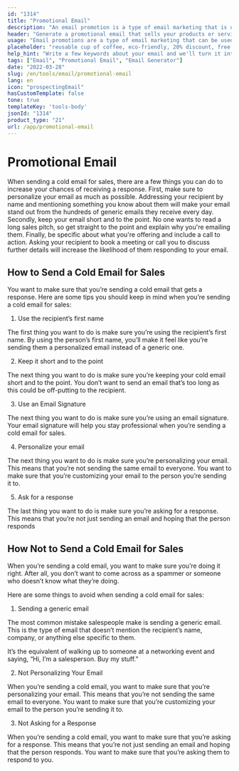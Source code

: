 ```yaml
---
id: "1314"
title: "Promotional Email"
description: "An email promotion is a type of email marketing that is used to promote products or services. Email promotions are often sent to a list of subscribers, and they can be used to promote sales, events, or new products. Email promotions can also be used to build relationships with customers or to cultivate loyalty."
header: "Generate a promotional email that sells your products or services."
usage: "Email promotions are a type of email marketing that can be used to promote sales, events, or new products. The following generator can help you design and brainstrom a promotional email that is closely aligned with your brand."
placeholder: "reusable cup of coffee, eco-friendly, 20% discount, free shipping"
help_hint: "Write a few keywords about your email and we'll turn it into a campaign message."
tags: ["Email", "Promotional Email", "Email Generator"]
date: "2022-03-28"
slug: /en/tools/email/promotional-email
lang: en
icon: "prospectingEmail"
hasCustomTemplate: false
tone: true
templateKey: 'tools-body'
jsonId: "1314"
product_type: "21"
url: /app/promotional-email
---
```


# Promotional Email

When sending a cold email for sales, there are a few things you can do to increase your chances of receiving a response. First, make sure to personalize your email as much as possible. Addressing your recipient by name and mentioning something you know about them will make your email stand out from the hundreds of generic emails they receive every day. Secondly, keep your email short and to the point. No one wants to read a long sales pitch, so get straight to the point and explain why you're emailing them. Finally, be specific about what you're offering and include a call to action. Asking your recipient to book a meeting or call you to discuss further details will increase the likelihood of them responding to your email.

## How to Send a Cold Email for Sales

You want to make sure that you’re sending a cold email that gets a response. Here are some tips you should keep in mind when you’re sending a cold email for sales:

1. Use the recipient’s first name

The first thing you want to do is make sure you’re using the recipient’s first name. By using the person’s first name, you’ll make it feel like you’re sending them a personalized email instead of a generic one.

2. Keep it short and to the point

The next thing you want to do is make sure you’re keeping your cold email short and to the point. You don’t want to send an email that’s too long as this could be off-putting to the recipient.

3. Use an Email Signature

The next thing you want to do is make sure you’re using an email signature. Your email signature will help you stay professional when you’re sending a cold email for sales.

4. Personalize your email

The next thing you want to do is make sure you’re personalizing your email. This means that you’re not sending the same email to everyone. You want to make sure that you’re customizing your email to the person you’re sending it to.

5. Ask for a response

The last thing you want to do is make sure you’re asking for a response. This means that you’re not just sending an email and hoping that the person responds

## How Not to Send a Cold Email for Sales

When you’re sending a cold email, you want to make sure you’re doing it right. After all, you don’t want to come across as a spammer or someone who doesn’t know what they’re doing.

Here are some things to avoid when sending a cold email for sales:

1. Sending a generic email

The most common mistake salespeople make is sending a generic email. This is the type of email that doesn’t mention the recipient’s name, company, or anything else specific to them.

It’s the equivalent of walking up to someone at a networking event and saying, “Hi, I’m a salesperson. Buy my stuff.”

2. Not Personalizing Your Email

When you’re sending a cold email, you want to make sure that you’re personalizing your email. This means that you’re not sending the same email to everyone. You want to make sure that you’re customizing your email to the person you’re sending it to.

3. Not Asking for a Response

When you’re sending a cold email, you want to make sure that you’re asking for a response. This means that you’re not just sending an email and hoping that the person responds. You want to make sure that you’re asking them to respond to you.
